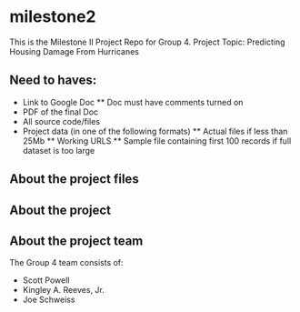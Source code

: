 # milestone2
This is the Milestone II Project Repo for Group 4.
Project Topic: Predicting Housing Damage From Hurricanes 

## Need to haves:
* Link to Google Doc
** Doc must have comments turned on
* PDF of the final Doc
* All source code/files
* Project data (in one of the following formats)
** Actual files if less than 25Mb
** Working URLS
** Sample file containing first 100 records if full dataset is too large

## About the project files

## About the project

## About the project team
The Group 4 team consists of:
* Scott Powell
* Kingley A. Reeves, Jr.
* Joe Schweiss